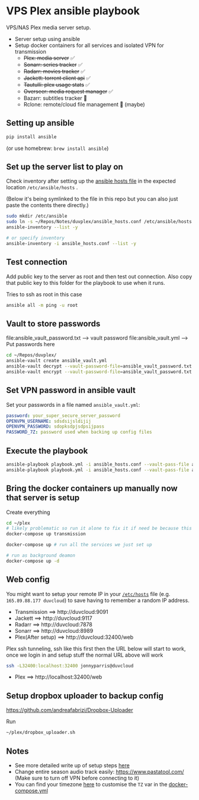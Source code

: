 # VPS Plex ansible playbook

VPS/NAS Plex media server setup.
- Server setup using ansible
- Setup docker containers for all services and isolated VPN for transmission
  - ~~Plex: media server~~ ✅
  - ~~Sonarr: series tracker~~ ✅
  - ~~Radarr: movies tracker~~ ✅
  - ~~Jackett: torrent client api~~ ✅
  - ~~Tautulli: plex usage stats~~ ✅
  - ~~Overseer: media request manager~~ ✅
  - Bazarr: subtitles tracker 🚧
  - Rclone: remote/cloud file management 🚧 (maybe)

## Setting up ansible

``` sh
pip install ansible
```
(or use homebrew: `brew install ansible`)

## Set up the server list to play on

Check inventory after setting up the [ansible hosts file](./ansible_hosts.conf) in the expected location `/etc/ansible/hosts` .

(Below it's being symlinked to the file in this repo but you can also just paste the contents there directly.)
``` sh
sudo mkdir /etc/ansible
sudo ln -s ~/Repos/Notes/duvplex/ansible_hosts.conf /etc/ansible/hosts
ansible-inventory --list -y

# or specify inventory
ansible-inventory -i ansible_hosts.conf --list -y
```

## Test connection

Add public key to the server as root and then test out connection.
Also copy that public key to this folder for the playbook to use when it runs.

Tries to ssh as root in this case
``` sh
ansible all -m ping -u root
```

## Vault to store passwords

file:ansible_vault_password.txt --> vault password
file:ansible_vault.yml --> Put passwords here

``` sh
cd ~/Repos/duvplex/
ansible-vault create ansible_vault.yml
ansible-vault decrypt --vault-password-file=ansible_vault_password.txt ansible_vault.yml
ansible-vault encrypt --vault-password-file=ansible_vault_password.txt ansible_vault.yml
```

## Set VPN password in ansible vault

Set your passwords in a file named `ansible_vault.yml`:

``` yml
password: your_super_secure_server_password
OPENVPN_USERNAME: sdsdsijsldijij
OPENVPN_PASSWORD: sdopksdpjsdpsijpass
PASSWORD_7Z: password used when backing up config files
```

## Execute the playbook

``` sh
ansible-playbook playbook.yml -i ansible_hosts.conf --vault-pass-file ansible_vault_password.txt
ansible-playbook playbook.yml -i ansible_hosts.conf --vault-pass-file ansible_vault_password.txt --tags backup
```

## Bring the docker containers up manually now that server is setup

Create everything
``` sh
cd ~/plex
# likely problematic so run it alone to fix it if need be because this container also holds the VPN info
docker-compose up transmission

docker-compose up # run all the services we just set up

# run as background deamon
docker-compose up -d
```

## Web config

You might want to setup your remote IP in your [`/etc/hosts`](/etc/hosts) file (e.g. `165.89.88.177 duvcloud`) to save having to remember a random IP address.

- Transmission      ==> http://duvcloud:9091
- Jackett           ==> http://duvcloud:9117
- Radarr            ==> http://duvcloud:7878
- Sonarr            ==> http://duvcloud:8989
- Plex(After setup) ==> http://duvcloud:32400/web

Plex ssh tunneling, ssh like this first then the URL below will start to work, once we login in and setup stuff the normal URL above will work
``` sh
ssh -L32400:localhost:32400 jonnyparris@duvcloud
```

- Plex         ==> http://localhost:32400/web

## Setup dropbox uploader to backup config

https://github.com/andreafabrizi/Dropbox-Uploader

Run
``` sh
~/plex/dropbox_uploader.sh
```

## Notes

- See more detailed write up of setup steps [here](assets/DetailedWriteUp.md)
- Change entire season audio track easily: https://www.pastatool.com/ (Make sure to turn off VPN before connecting to it)
- You can find your timezone [here](https://www.gokuldeepak.com/output-for-timedatectl-list-timezones/) to customise the `TZ` var in the [docker-compose.yml](docker-compose.yml)
